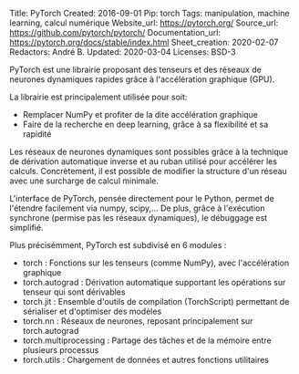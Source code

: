 Title: PyTorch
Created: 2016-09-01
Pip: torch
Tags: manipulation, machine learning, calcul numérique
Website_url: https://pytorch.org/
Source_url: https://github.com/pytorch/pytorch/
Documentation_url: https://pytorch.org/docs/stable/index.html
Sheet_creation: 2020-02-07
Redactors: André B.
Updated: 2020-03-04
Licenses: BSD-3



PyTorch est une librairie proposant des tenseurs et des réseaux de neurones dynamiques rapides grâce à l'accélération graphique (GPU).

La librairie est principalement utilisée pour soit:

* Remplacer NumPy et profiter de la dite accélération graphique
* Faire de la recherche en deep learning, grâce à sa flexibilité et sa rapidité

Les réseaux de neurones dynamiques sont possibles grâce à la technique de dérivation automatique inverse et au ruban utilisé pour accélérer les calculs. Concrètement, il est possible de modifier la structure d'un réseau avec une surcharge de calcul minimale.

L'interface de PyTorch, pensée directement pour le Python, permet de l'étendre facilement via numpy, scipy,... De plus, grâce à l'exécution synchrone (permise pas les réseaux dynamiques), le débuggage est simplifié.

Plus précisémment, PyTorch est subdivisé en 6 modules :

* torch : Fonctions sur les tenseurs (comme NumPy), avec l'accélération graphique
* torch.autograd : Dérivation automatique supportant les opérations sur tenseur qui sont dérivables
* torch.jit : Ensemble d'outils de compilation (TorchScript) permettant de sérialiser et d'optimiser des modèles
* torch.nn : Réseaux de neurones, reposant principalement sur torch.autograd
* torch.multiprocessing : Partage des tâches et de la mémoire entre plusieurs processus
* torch.utils : Chargement de données et autres fonctions utilitaires
